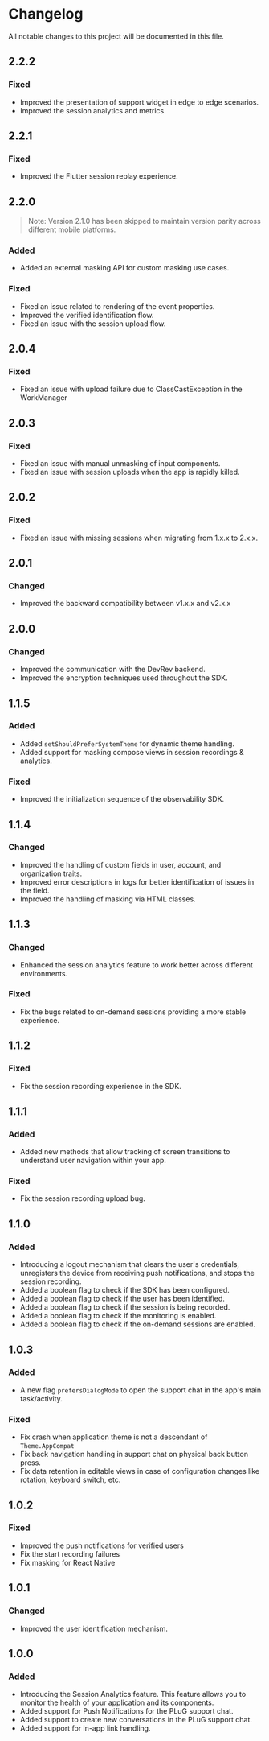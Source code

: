 # Changelog

All notable changes to this project will be documented in this file.

## 2.2.2

### Fixed
- Improved the presentation of support widget in edge to edge scenarios.
- Improved the session analytics and metrics.

## 2.2.1

### Fixed
- Improved the Flutter session replay experience.

## 2.2.0

> Note: Version 2.1.0 has been skipped to maintain version parity across different mobile platforms.

### Added
- Added an external masking API for custom masking use cases.

### Fixed
- Fixed an issue related to rendering of the event properties.
- Improved the verified identification flow.
- Fixed an issue with the session upload flow. 

## 2.0.4

### Fixed
- Fixed an issue with upload failure due to ClassCastException in the WorkManager

## 2.0.3

### Fixed
- Fixed an issue with manual unmasking of input components. 
- Fixed an issue with session uploads when the app is rapidly killed.

## 2.0.2

### Fixed
- Fixed an issue with missing sessions when migrating from 1.x.x to 2.x.x.

## 2.0.1

### Changed
- Improved the backward compatibility between v1.x.x and v2.x.x

## 2.0.0

### Changed
- Improved the communication with the DevRev backend.
- Improved the encryption techniques used throughout the SDK.

## 1.1.5

### Added
- Added `setShouldPreferSystemTheme` for dynamic theme handling. 
- Added support for masking compose views in session recordings & analytics. 

### Fixed
- Improved the initialization sequence of the observability SDK. 

## 1.1.4

### Changed
- Improved the handling of custom fields in user, account, and organization traits.
- Improved error descriptions in logs for better identification of issues in the field.
- Improved the handling of masking via HTML classes.

## 1.1.3

### Changed
- Enhanced the session analytics feature to work better across different environments.

### Fixed
- Fix the bugs related to on-demand sessions providing a more stable experience. 

## 1.1.2

### Fixed
- Fix the session recording experience in the SDK. 

## 1.1.1

### Added 
- Added new methods that allow tracking of screen transitions to understand user navigation within your app.

### Fixed
- Fix the session recording upload bug. 

## 1.1.0

### Added
- Introducing a logout mechanism that clears the user's credentials, unregisters the device from receiving push notifications, and stops the session recording.
- Added a boolean flag to check if the SDK has been configured.
- Added a boolean flag to check if the user has been identified.
- Added a boolean flag to check if the session is being recorded.
- Added a boolean flag to check if the monitoring is enabled.
- Added a boolean flag to check if the on-demand sessions are enabled.

## 1.0.3

### Added
- A new flag `prefersDialogMode` to open the support chat in the app's main task/activity.

### Fixed
- Fix crash when application theme is not a descendant of `Theme.AppCompat`
- Fix back navigation handling in support chat on physical back button press.
- Fix data retention in editable views in case of configuration changes like rotation, keyboard switch, etc.

## 1.0.2

### Fixed
- Improved the push notifications for verified users
- Fix the start recording failures
- Fix masking for React Native

## 1.0.1

### Changed
- Improved the user identification mechanism.

## 1.0.0

### Added
- Introducing the Session Analytics feature. This feature allows you to monitor the health of your application and its components.
- Added support for Push Notifications for the PLuG support chat.
- Added support to create new conversations in the PLuG support chat.
- Added support for in-app link handling.
